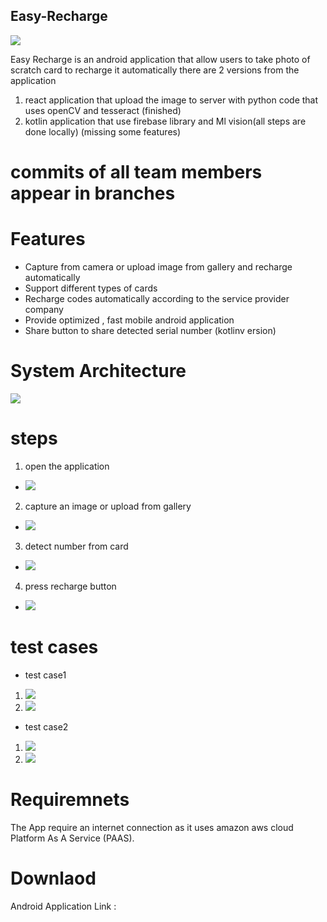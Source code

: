 

## Easy-Recharge
![](images/1.jpg)


Easy Recharge is an android application that allow users to take photo of scratch card to recharge it automatically 
there are 2 versions from the application 

1. react application that upload the image to server with python code that uses openCV and tesseract (finished)
2. kotlin application that use firebase library and Ml vision(all steps are done locally) (missing some features)
# commits of all team members appear in branches

# Features 


- Capture from camera or upload image from gallery and recharge automatically 
- Support different types of cards 
- Recharge codes automatically according to the service provider company
- Provide optimized , fast mobile android application
- Share button to share detected serial number (kotlinv ersion)


# System Architecture
![](images/arch.png)


# steps 
1. open the application
- ![](images/1.jpg)



2. capture an image or upload from gallery
- ![](images/etisalat.jpg)


3. detect number from card
- ![](images/3.jpg)


4. press recharge button
- ![](images/et-code.jpg)


# test cases
- test case1

1. ![](images/etisalat.jpg)
2. ![](images/et-code.jpg)

- test case2
1. ![](images/orange.jpg)
2. ![](images/orange-code.jpg)

# Requiremnets
The App require an internet connection as it uses amazon aws cloud Platform As A Service (PAAS).

# Downlaod 
Android Application Link : 



